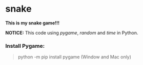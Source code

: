 # snake

**This is my snake game!!!**

**NOTICE:** This code using *pygame*, *random* and *time* in Python.

### Install Pygame:
  > python -m pip install pygame
  (Window and Mac only)
